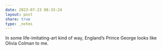 ```yaml
---
date: 2023-07-23 08:33:24
layout: post
share: true
type: _notes
---
```

In some life-imitating-art kind of way, England’s Prince George looks like Olivia Colman to me. 
